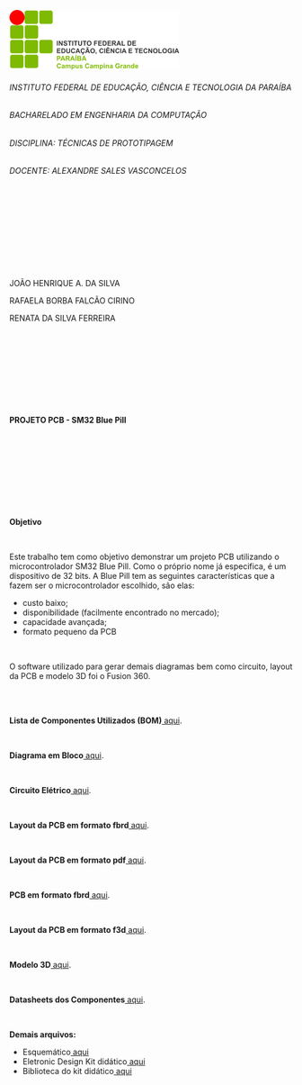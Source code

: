 ![logo IFPB](https://github.com/rafaelacirino/prototipagem/blob/main/logo_campus.png)<br>
<h6>INSTITUTO FEDERAL DE EDUCAÇÃO, CIÊNCIA E TECNOLOGIA DA PARAÍBA</h6>
<h6>BACHARELADO EM ENGENHARIA DA COMPUTAÇÃO</h6>
<h6>DISCIPLINA: TÉCNICAS DE PROTOTIPAGEM</h6>
<h6>DOCENTE: ALEXANDRE SALES VASCONCELOS</h6>
<br>
<br>
<br>
<br>
<br>
<br>
<br>
<br>
<p>JOÃO HENRIQUE A. DA SILVA</p>
<p>RAFAELA BORBA FALCÃO CIRINO</p>
<p>RENATA DA SILVA FERREIRA</p>
<br>
<br>
<br>
<br>
<br>
<br>
<br>
<br>
<p><b>PROJETO PCB - SM32 Blue Pill</b></p>
<br>
<br>
<br>
<br>
<br>
<br>
<br>
<br>
<p><b>Objetivo</b></p>
<br>
<p>Este trabalho tem como objetivo demonstrar um projeto PCB utilizando o microcontrolador SM32 Blue Pill. Como o próprio nome já especifica, é um dispositivo de 32 bits. A Blue Pill tem as seguintes características que a fazem ser o microcontrolador escolhido, são elas:</p>
<ul>
  <li>custo baixo;</li>
  <li>disponibilidade (facilmente encontrado no mercado);</li>
  <li>capacidade avançada;</li>
  <li>formato pequeno da PCB</li>
</ul>
<br>
<p>O software utilizado para gerar demais diagramas bem como circuito, layout da PCB e modelo 3D foi o Fusion 360.</p>
<br>
<br>
<p><b>Lista de Componentes Utilizados (BOM)</b><a href="https://github.com/rafaelacirino/prototipagem/blob/main/ListaComponentes_BOM.txt"> aqui</a>.</p>
<br>
<p><b>Diagrama em Bloco</b><a href="https://github.com/rafaelacirino/prototipagem/blob/main/DiagramaBloco_PCB.pdf"> aqui</a>.</p>
<br>
<p><b>Circuito Elétrico</b><a href="https://github.com/rafaelacirino/prototipagem/blob/main/Circuito_Eletrico.pdf"> aqui</a>.</p>
<br>
<p><b>Layout da PCB em formato fbrd</b><a href="https://github.com/rafaelacirino/prototipagem/blob/main/Layout_PCB.fbrd"> aqui</a>.</p>
<br>
<p><b>Layout da PCB em formato pdf</b><a href="https://github.com/rafaelacirino/prototipagem/blob/main/Layout_PCB.pdf"> aqui</a>.</p>
<br>
<p><b>PCB em formato fbrd</b><a href="https://github.com/rafaelacirino/prototipagem/blob/main/PCB%20v54.fbrd"> aqui</a>.</p>
<br>
<p><b>Layout da PCB em formato f3d</b><a href="https://github.com/rafaelacirino/prototipagem/blob/main/PCB%20v1.f3d"> aqui</a>.</p>
<br>
<p><b>Modelo 3D</b><a href="https://github.com/rafaelacirino/prototipagem/blob/main/Modelo3D.pdf"> aqui</a>.</p>
<br>
<p><b>Datasheets dos Componentes</b><a href="https://github.com/rafaelacirino/prototipagem/tree/main/Datasheets"> aqui</a>.</p>
<br>
<p><b>Demais arquivos:</b></p>
<ul>
  <li>Esquemático<a href="https://github.com/rafaelacirino/prototipagem/blob/main/Esquem%C3%A1tico%20v92.fsch"> aqui</a></li>
  <li>Eletronic Design Kit didático<a href="https://github.com/rafaelacirino/prototipagem/blob/main/Electronics%20Design%20Kit%20did%C3%A1tico%20v57.f3z"> aqui</a></li>
  <li>Biblioteca do kit didático<a href="https://github.com/rafaelacirino/prototipagem/blob/main/KitDidatico_library%20v55.flbr"> aqui</a></li>
</ul>
